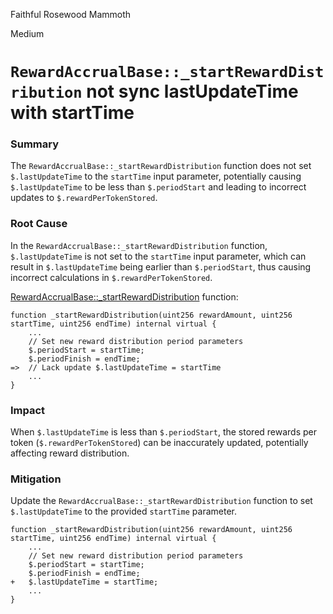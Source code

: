 Faithful Rosewood Mammoth

Medium

# `RewardAccrualBase::_startRewardDistribution` not sync lastUpdateTime with startTime

### Summary

The `RewardAccrualBase::_startRewardDistribution` function does not set `$.lastUpdateTime` to the `startTime` input parameter, potentially causing `$.lastUpdateTime` to be less than `$.periodStart` and leading to incorrect updates to `$.rewardPerTokenStored`.

### Root Cause

In the `RewardAccrualBase::_startRewardDistribution` function, `$.lastUpdateTime` is not set to the `startTime` input parameter, which can result in `$.lastUpdateTime` being earlier than `$.periodStart`, thus causing incorrect calculations in `$.rewardPerTokenStored`.

[RewardAccrualBase::_startRewardDistribution](https://github.com/sherlock-audit/2024-10-usual-labs-v1/blob/4fb4a64a479e0b9b8f93934220e891c29d54df33/pegasus/packages/solidity/src/modules/RewardAccrualBase.sol#L184) function:
```solidity
function _startRewardDistribution(uint256 rewardAmount, uint256 startTime, uint256 endTime) internal virtual {
    ...
    // Set new reward distribution period parameters
    $.periodStart = startTime;
    $.periodFinish = endTime;
=>  // Lack update $.lastUpdateTime = startTime
    ...
}
```

### Impact

When `$.lastUpdateTime` is less than `$.periodStart`, the stored rewards per token (`$.rewardPerTokenStored`) can be inaccurately updated, potentially affecting reward distribution.

### Mitigation

Update the `RewardAccrualBase::_startRewardDistribution` function to set `$.lastUpdateTime` to the provided `startTime` parameter.

```solidity
function _startRewardDistribution(uint256 rewardAmount, uint256 startTime, uint256 endTime) internal virtual {
    ...
    // Set new reward distribution period parameters
    $.periodStart = startTime;
    $.periodFinish = endTime;
+   $.lastUpdateTime = startTime;
    ...
}
```